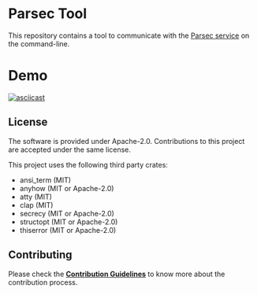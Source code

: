 <!--
  -- Copyright 2020 Contributors to the Parsec project. 
  -- SPDX-License-Identifier: Apache-2.0
--->
# Parsec Tool

This repository contains a tool to communicate with the [Parsec
service](https://github.com/parallaxsecond/parsec) on the command-line.

# Demo

[![asciicast](https://asciinema.org/a/bGRK4lFZnCq3UZQSWa7vQfuT5.svg)](https://asciinema.org/a/bGRK4lFZnCq3UZQSWa7vQfuT5)

## License

The software is provided under Apache-2.0. Contributions to this project are accepted under the same license.

This project uses the following third party crates:
* ansi\_term (MIT)
* anyhow (MIT or Apache-2.0)
* atty (MIT)
* clap (MIT)
* secrecy (MIT or Apache-2.0)
* structopt (MIT or Apache-2.0)
* thiserror (MIT or Apache-2.0)

## Contributing

Please check the [**Contribution Guidelines**](https://parallaxsecond.github.io/parsec-book/contributing.html)
to know more about the contribution process.
